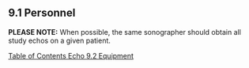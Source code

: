 ## 9.1  Personnel

**PLEASE NOTE:** When possible, the same sonographer should obtain all study echos on a given patient.



<div class="center">
<div class="btn-group">
  <a href=":pages_path:/manuals/echo/9-00-echo-toc.md" class="btn btn-default">
    <span class="glyphicon glyphicon-chevron-left"></span>
    Table of Contents
  </a>

  <a href=":pages_path:/manuals/echo" class="btn btn-default">
    <span class="glyphicon glyphicon-chevron-up"></span>
    Echo
  </a>

  <a href=":pages_path:/manuals/echo/9-02-equipment.md" class="btn btn-success">
    9.2 Equipment
    <span class="glyphicon glyphicon-chevron-right"></span>
  </a>
</div>
</div>
